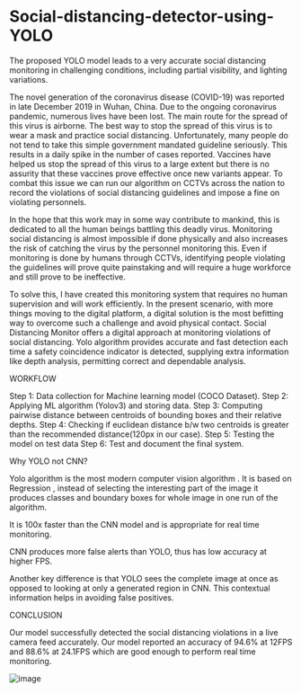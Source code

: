 # Social-distancing-detector-using-YOLO
The proposed YOLO model leads to a very accurate social distancing monitoring in challenging conditions, including partial visibility, and lighting variations.

The novel generation of the coronavirus disease (COVID-19) was reported in late
December 2019 in Wuhan, China. Due to the ongoing coronavirus pandemic, numerous lives
have been lost. The main route for the spread of this virus is airborne. The best way to stop the
spread of this virus is to wear a mask and practice social distancing. Unfortunately, many people
do not tend to take this simple government mandated guideline seriously. This results in a daily
spike in the number of cases reported. Vaccines have helped us stop the spread of this virus to
a large extent but there is no assurity that these vaccines prove effective once new variants
appear. To combat this issue we can run our algorithm on CCTVs across the nation to record the
violations of social distancing guidelines and impose a fine on violating personnels.

In the hope that this work may in some way contribute to mankind, this is dedicated to all
the human beings battling this deadly virus. Monitoring social distancing is almost impossible if
done physically and also increases the risk of catching the virus by the personnel monitoring
this. Even if monitoring is done by humans through CCTVs, identifying people violating the
guidelines will prove quite painstaking and will require a huge workforce and still prove to be
ineffective.

To solve this, I have created this monitoring system that requires no human supervision
and will work efficiently.
In the present scenario, with more things moving to the digital platform, a digital solution is the
most befitting way to overcome such a challenge and avoid physical contact. Social Distancing Monitor offers a digital approach at monitoring violations of social distancing. Yolo algorithm provides accurate and fast detection each time a safety coincidence indicator is detected, supplying extra information like depth analysis, permitting correct and dependable analysis.

WORKFLOW

Step 1: Data collection for Machine learning model (COCO Dataset). 
Step 2: Applying ML algorithm (Yolov3) and storing data.
Step 3: Computing pairwise distance between centroids of bounding boxes and their relative depths.
Step 4: Checking if euclidean distance b/w two centroids is greater than the recommended distance(120px in our case).
Step 5: Testing the model on test data 
Step 6: Test and document the final system.

Why YOLO not CNN?

Yolo algorithm is the most modern computer vision algorithm . It is based on Regression , instead of selecting the interesting part of the image it produces classes and boundary boxes for whole image in one run of the algorithm.

It is 100x faster than the CNN model and is appropriate for real time monitoring.

CNN produces more false alerts than YOLO, thus has low accuracy at higher FPS.

Another key difference is that YOLO sees the complete image at once as opposed to looking at only a generated region in CNN. This contextual information helps in avoiding false positives.

CONCLUSION

Our model successfully detected the social distancing violations in a live camera feed accurately.
Our model reported an accuracy of 94.6% at 12FPS and 88.6% at 24.1FPS which are good enough to perform real time monitoring.

![image](https://user-images.githubusercontent.com/117010199/198875351-f4eee131-75de-4b05-86d3-707ca5595456.png)


